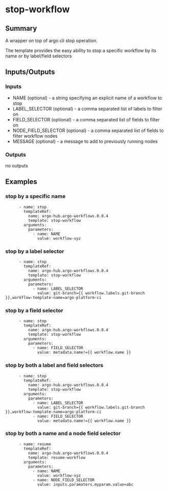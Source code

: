 # stop-workflow

## Summary
A wrapper on top of argo cli stop operation.

The template provides the easy ability to stop a specific workflow by its name or by label/field selectors

## Inputs/Outputs

### Inputs
* NAME (optional) - a string specifying an explicit name of a workflow to stop
* LABEL_SELECTOR (optional) - a comma separated list of labels to filter on
* FIELD_SELECTOR (optional) - a comma separated list of fields to filter on
* NODE_FIELD_SELECTOR (optional) - a comma separated list of fields to filter workflow nodes
* MESSAGE (optional) - a message to add to previously running nodes

### Outputs
no outputs

## Examples

### stop by a specific name
```
      - name: stop
        templateRef:
          name: argo-hub.argo-workflows.0.0.4
          template: stop-workflow
        arguments:
          parameters:
            - name: NAME
              value: workflow-xyz
```

### stop by a label selector
```
      - name: stop
        templateRef:
          name: argo-hub.argo-workflows.0.0.4
          template: stop-workflow
        arguments:
          parameters:
            - name: LABEL_SELECTOR
              value: git-branch={{ workflow.labels.git-branch }},workflow-template-name=argo-platform-ci
```

### stop by a field selector
```
      - name: stop
        templateRef:
          name: argo-hub.argo-workflows.0.0.4
          template: stop-workflow
        arguments:
          parameters:
            - name: FIELD_SELECTOR
              value: metadata.name!={{ workflow.name }}
```

### stop by both a label and field selectors
```
      - name: stop
        templateRef:
          name: argo-hub.argo-workflows.0.0.4
          template: stop-workflow
        arguments:
          parameters:
            - name: LABEL_SELECTOR
              value: git-branch={{ workflow.labels.git-branch }},workflow-template-name=argo-platform-ci
            - name: FIELD_SELECTOR
              value: metadata.name!={{ workflow.name }}
```

### stop by both a name and a node field selector
```
      - name: resume
        templateRef:
          name: argo-hub.argo-workflows.0.0.4
          template: resume-workflow
        arguments:
          parameters:
            - name: NAME
              value: workflow-xyz
            - name: NODE_FIELD_SELECTOR
              value: inputs.paramaters.myparam.value=abc
```
